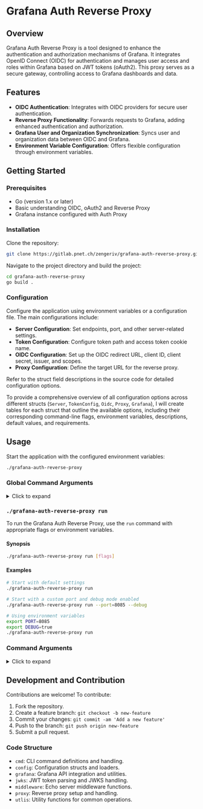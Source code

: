 
# Grafana Auth Reverse Proxy

## Overview
Grafana Auth Reverse Proxy is a tool designed to enhance the authentication and authorization mechanisms of Grafana. It integrates OpenID Connect (OIDC) for authentication and manages user access and roles within Grafana based on JWT tokens (oAuth2). This proxy serves as a secure gateway, controlling access to Grafana dashboards and data.

## Features
- **OIDC Authentication**: Integrates with OIDC providers for secure user authentication.
- **Reverse Proxy Functionality**: Forwards requests to Grafana, adding enhanced authentication and authorization.
- **Grafana User and Organization Synchronization**: Syncs user and organization data between OIDC and Grafana.
- **Environment Variable Configuration**: Offers flexible configuration through environment variables.

## Getting Started

### Prerequisites
- Go (version 1.x or later)
- Basic understanding OIDC, oAuth2 and Reverse Proxy
- Grafana instance configured with Auth Proxy

### Installation
Clone the repository:
```bash
git clone https://gitlab.pnet.ch/zengeriv/grafana-auth-reverse-proxy.git
```
Navigate to the project directory and build the project:
```bash
cd grafana-auth-reverse-proxy
go build .
```

### Configuration
Configure the application using environment variables or a configuration file. The main configurations include:

- **Server Configuration**: Set endpoints, port, and other server-related settings.
- **Token Configuration**: Configure token path and access token cookie name.
- **OIDC Configuration**: Set up the OIDC redirect URL, client ID, client secret, issuer, and scopes.
- **Proxy Configuration**: Define the target URL for the reverse proxy.

Refer to the struct field descriptions in the source code for detailed configuration options.

To provide a comprehensive overview of all configuration options across different structs (`Server`, `TokenConfig`, `Oidc`, `Proxy`, `Grafana`), I will create tables for each struct that outline the available options, including their corresponding command-line flags, environment variables, descriptions, default values, and requirements.


## Usage
Start the application with the configured environment variables:
```bash
./grafana-auth-reverse-proxy
```

### Global Command Arguments
<details> 
<summary>Click to expand</summary>

| Command Line Flag | Environment Variable | Description | Default Value | Required |
| ----------------- | -------------------- | ----------- | ------------- | -------- |
| (No direct flag for `Run`) | (No direct ENV for `Run`) | Start the Grafana Auth Reverse Proxy server with the specified configurations. | (Not applicable) | No |
| --debug | GLOBALS_DEBUG | Set debug log level. | `false` | No |
| --version | GLOBALS_VERSION | Show version information and exit. | (Not applicable) | No |

</details>

### `./grafana-auth-reverse-proxy run`

To run the Grafana Auth Reverse Proxy, use the `run` command with appropriate flags or environment variables.

#### Synopsis

```sh
./grafana-auth-reverse-proxy run [flags]
```

#### Examples

```sh
# Start with default settings
./grafana-auth-reverse-proxy run

# Start with a custom port and debug mode enabled
./grafana-auth-reverse-proxy run --port=8085 --debug

# Using environment variables
export PORT=8085
export DEBUG=true
./grafana-auth-reverse-proxy run
```

### Command Arguments

<details>
<summary>Click to expand</summary>

#### Server Struct

| Command Line Flag | Environment Variable     | Description | Default Value | Required |
| ----------------- |--------------------------| ----------- | ------------- | -------- |
| --callback-endpoint | SERVER_CALLBACK_ENDPOINT | Endpoint for OIDC callback. | `/callback` | No |
| --auth-endpoint | SERVER_AUTH_ENDPOINT            | Endpoint for initiating authentication. | `/auth` | No |
| --port | SERVER_PORT                     | The port on which the server listens. | `8082` | No |
| --secure | SERVER_SECURE                   | Flag to enable secure cookies. | `true` | No |
| --root-url | SERVER_ROOT_URL                 | The root URL of the server. | `http://e1-zengeriv-alsu001:8082/` | No |
| --sleep-before-redirect | SERVER_SLEEP_BEFORE_REDIRECT    | Delay before redirecting after authentication. | `1` (second) | No |

#### TokenConfig Struct

| Command Line Flag | Environment Variable | Description | Default Value | Required |
| ----------------- | -------------------- | ----------- | ------------- | -------- |
| --token-path | TOKEN_CONFIG_TOKEN_PATH | Path to the token in the authentication response. | `id_token` | No |
| --access-token-cookie-name | TOKEN_CONFIG_ACCESS_TOKEN_COOKIE_NAME | Name of the cookie to store the access token. | `x-access-token` | No |

#### Oidc Struct

| Command Line Flag | Environment Variable | Description | Default Value | Required |
| ----------------- | -------------------- | ----------- | ------------- | -------- |
| --redirect-url | OIDC_REDIRECT_URL | URL to redirect after successful OIDC authentication. | `http://localhost:8082/callback` | No |
| --client-id | OIDC_CLIENT_ID | Client ID for OIDC provider. | `grafana` | No |
| --client-secret | OIDC_CLIENT_SECRET | Client Secret for OIDC provider. | `Z7J9KjZUI1LiUDMKKrNCLuewY7DWgDsU` | Yes |
| --issuer | OIDC_ISSUER | URL of the OIDC issuer. | `http://e1-zengeriv-alsu001:8080/realms/master` | No |
| --scopes | OIDC_SCOPES | Scopes requested from OIDC provider. | `openid,email,roles,profile` | No |
| --jwks-url | OIDC_JWKS_URL | URL to the JWKS endpoint for token validation. | `http://e1-zengeriv-alsu001.pnet.ch:8080/realms/master/protocol/openid-connect/certs` | No |

#### Proxy Struct

| Command Line Flag | Environment Variable | Description | Default Value | Required |
| ----------------- | -------------------- | ----------- | ------------- | -------- |
| --target | PROXY_TARGET | Target URL for the reverse proxy. | `http://e1-zengeriv-alsu001:8081/` | No |

#### Grafana Struct

| Command Line Flag | Environment Variable | Description | Default Value | Required |
| ----------------- | -------------------- | ----------- | ------------- | -------- |
| --admin-user | PROXY_ADMIN_USER | Admin username for Grafana. | `admin` | No |
| --org-attribute-path | PROXY_ORG_ATTRIBUTE_PATH | Path to the organization attribute in the token. | `groups` | No |
| --mapping-config-file | PROXY_MAPPING_CONFIG_FILE | Path to the organization mapping configuration file. | `./testdata/mapping.yml` | No |
| --role-attribute-path | PROXY_ROLE_ATTRIBUTE_PATH | JMESPath expression for role extraction from token. | `contains(groups[*], 'auth.strong') && 'Admin' || 'Editor' || 'Viewer'` | No |
| --sync-login-or-email-claim-attribute | PROXY_SYNC_LOGIN_OR_EMAIL_CLAIM_ATTRIBUTE | Claim attribute for syncing login or email. | `preferred_username` | No |
| --sync-email-claim-attribute | PROXY_SYNC_EMAIL_CLAIM_ATTRIBUTE | Claim attribute for syncing email. | `email` | No |
| --sync-name-claim-attribute | PROXY_SYNC_NAME_CLAIM_ATTRIBUTE | Claim attribute for syncing name. | `name` | No |
| --header-name-login-or-email | PROXY_HEADER_NAME_LOGIN_OR_EMAIL | Header name for passing login or email. | `X-WEBAUTH-USER` | No |
| --header-name-name | PROXY_HEADER_NAME_NAME | Header name for passing the user's name. | `X-WEBAUTH-NAME` | No |
| --header-name-email | PROXY_HEADER_NAME_EMAIL | Header name for passing the user's email. | `X-WEBAUTH-EMAIL` | No |
| --header-name-role | PROXY_HEADER_NAME_ROLE | Header name for passing the user's role.|

</details>

## Development and Contribution
Contributions are welcome! To contribute:
1. Fork the repository.
2. Create a feature branch: `git checkout -b new-feature`
3. Commit your changes: `git commit -am 'Add a new feature'`
4. Push to the branch: `git push origin new-feature`
5. Submit a pull request.

### Code Structure
- `cmd`: CLI command definitions and handling.
- `config`: Configuration structs and loaders.
- `grafana`: Grafana API integration and utilities.
- `jwks`: JWT token parsing and JWKS handling.
- `middleware`: Echo server middleware functions.
- `proxy`: Reverse proxy setup and handling.
- `utlis`: Utility functions for common operations.

